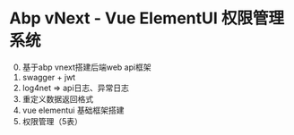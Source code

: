 # Abp vNext - Vue ElementUI 权限管理系统

0. 基于abp vnext搭建后端web api框架
1. swagger + jwt 
2. log4net => api日志、异常日志
3. 重定义数据返回格式
4. vue elementui 基础框架搭建
5. 权限管理（5表）
